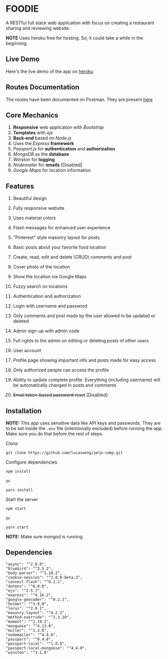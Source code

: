 # FOODIE

A RESTful full stack web application with focus on creating a restaurant sharing and reviewing website.

**NOTE** Uses heroku free for hosting. So, it could take a while in the beginning.

## Live Demo

Here's the live demo of the app on [heroku](https://foodie-demo.herokuapp.com/)

## Routes Documentation

The routes have been documented on Postman. They are present [here](https://documenter.getpostman.com/view/5273181/RWaLwTvC)

## Core Mechanics

1. **Responsive** web application with *Bootstrap*
2. **Templates** with *ejs*
3. **Back-end** based on *Node.js*
4. Uses the *Express* **framework**
5. *Passport.js* for **authentication** and **authorization**
6. *MongoDB* as the **database**
7. *Winston* for **logging**
8. *Nodemailer* for **emails** [Disabled]
9. *Google Maps* for location information

## Features

1. Beautiful design

  1. Fully responsive website

  2. Uses material colors

  3. Flash messages for enhanced user experience

  4. "Pinterest" style masonry layout for posts

2. Basic posts about your favorite food location

  1. Create, read, edit and delete (CRUD) comments and post

  2. Cover photo of the location

  3. Show the location via Google Maps

  4. Fuzzy search on locations


3. Authentication and authorization
  
  1. Login with username and password

  2. Only comments and post made by the user allowed to be updated or deleted

  3. Admin sign-up with admin code

  4. Full rights to the admin on editing or deleting posts of other users

4. User account

  1. Profile page showing important info and posts made for easy access

  2. Only authorized people can access the profile

  3. Ability to update complete profile. Everything (including username) will be automatically changed in posts and comments

  4. ~~Email token-based password reset~~ [Disabled]


## Installation

**NOTE:** This app uses sensitive data like API keys and passwords. They are to be set inside the `.env` file (intentionally excluded) before running the app. Make sure you do that before the rest of steps.

Clone

`git clone https://github.com/lucasweng/yelp-camp.git`

Configure dependencies

`npm install`

or

`yarn install`

Start the server

`npm start`

or

`yarn start`

**NOTE:** Make sure mongod is running.

## Dependencies

    "async": "^2.6.0",
    "bluebird": "^3.5.2",
    "body-parser": "^1.18.2",
    "cookie-session": "^2.0.0-beta.3",
    "connect-flash": "^0.1.1",
    "dotenv": "^6.0.0",
    "ejs": "^2.5.7",
    "express": "^4.16.2",
    "google-geocoder": "^0.2.1",
    "helmet": "^3.9.0",
    "locus": "^2.0.1",
    "masonry-layout": "^4.2.2",
    "method-override": "^2.3.10",
    "moment": "^2.19.2",
    "mongoose": "^4.13.0",
    "multer": "^1.3.0",
    "nodemailer": "^4.4.0",
    "passport": "^0.4.0",
    "passport-local": "^1.0.0",
    "passport-local-mongoose": "^4.4.0",
    "winston": "^3.1.0"
